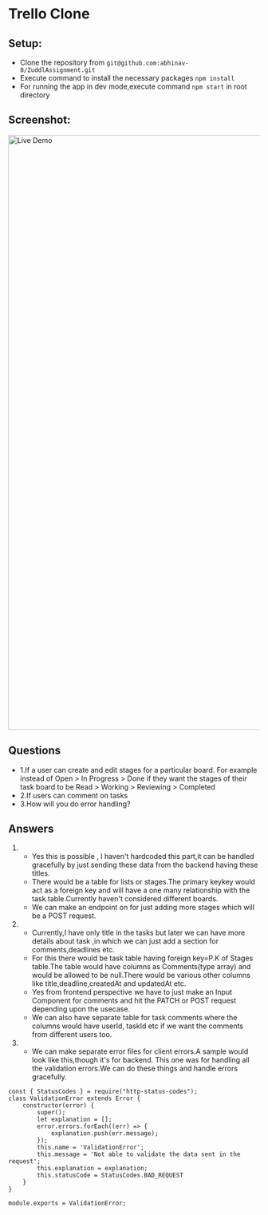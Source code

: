 # Trello Clone

## Setup:

- Clone the repository from `git@github.com:abhinav-8/ZuddlAssignment.git`
- Execute command to install the necessary packages `npm install`
- For running the app in dev mode,execute command `npm start` in root directory

## Screenshot:

<img width="1192" alt="Live Demo" src="https://github.com/abhinav-8/ZuddlAssignment/blob/master/public/assets/live_screenshot.png"/>

## Questions
- 1.If a user can create and edit stages for a particular board. For example instead of Open > In Progress > Done if they want the stages of their task board to be Read > Working > Reviewing > Completed
- 2.If users can comment on tasks
- 3.How will you do error handling?

## Answers

1.  - Yes this is possible , I haven't hardcoded this part,it can be handled gracefully by just sending these data from the backend having these titles.
    - There would be a table for lists or stages.The primary keykey would act as a foreign key and will have a one      many relationship with the task table.Currently haven't considered different boards.
    - We can make an endpoint on for just adding more stages which will be a POST request.
2.  - Currently,I have only title in the tasks but later we can have more details about task ,in which we can just add a section for comments,deadlines etc.
    - For this there would be task table having foreign key=P.K of Stages table.The table would have columns as Comments(type array) and would be allowed to be null.There would be various other columns like title,deadline,createdAt and updatedAt etc.
    - Yes from frontend perspective we have to just make an Input Component for comments and hit the PATCH or POST request depending upon the usecase.
    - We can also have separate table for task comments where the columns would have userId, taskId etc if we want the comments from different users too.
3.  - We can make separate error files for client errors.A sample would look like this,though it's for backend.
This one was for handling all the validation errors.We can do these things and handle errors gracefully.
```
const { StatusCodes } = require("http-status-codes");
class ValidationError extends Error {
    constructor(error) {
        super();
        let explanation = [];
        error.errors.forEach((err) => {
            explanation.push(err.message);
        });
        this.name = 'ValidationError';
        this.message = 'Not able to validate the data sent in the request';
        this.explanation = explanation;
        this.statusCode = StatusCodes.BAD_REQUEST
    }
}

module.exports = ValidationError;

```

